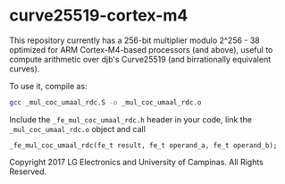 # curve25519-cortex-m4

This repository currently has a 256-bit multiplier modulo 2^256 - 38 optimized for ARM Cortex-M4-based processors (and above), useful to compute arithmetic over djb's Curve25519 (and birrationally equivalent curves).

To use it, compile as:

```sh
gcc _mul_coc_umaal_rdc.S -o _mul_coc_umaal_rdc.o
```

Include the `_fe_mul_coc_umaal_rdc.h` header in your code, link the ```_mul_coc_umaal_rdc.o``` object and call

```
_fe_mul_coc_umaal_rdc(fe_t result, fe_t operand_a, fe_t operand_b);
```


Copyright 2017 LG Electronics and University of Campinas.
All Rights Reserved.
